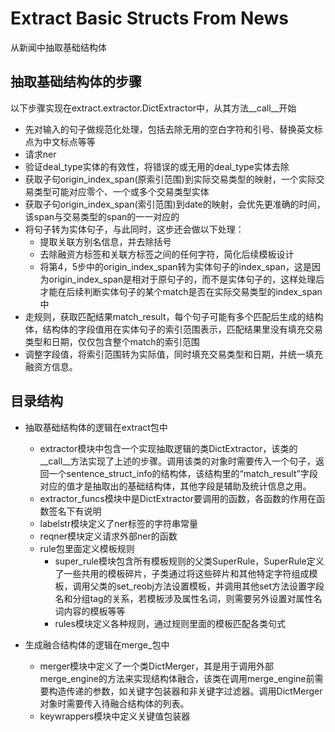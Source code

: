 # Extract Basic Structs From News

从新闻中抽取基础结构体

## 抽取基础结构体的步骤
以下步骤实现在extract.extractor.DictExtractor中，从其方法__call__开始

- 先对输入的句子做规范化处理，包括去除无用的空白字符和引号、替换英文标点为中文标点等等
- 请求ner
- 验证deal_type实体的有效性，将错误的或无用的deal_type实体去除
- 获取子句origin_index_span(原索引范围)到实际交易类型的映射，一个实际交易类型可能对应零个、一个或多个交易类型实体
- 获取子句origin_index_span(索引范围)到date的映射，会优先更准确的时间，该span与交易类型的span的一一对应的
- 将句子转为实体句子，与此同时，这步还会做以下处理：
    - 提取关联方别名信息，并去除括号
    - 去除融资方标签和关联方标签之间的任何字符，简化后续模板设计
    - 将第4，5步中的origin_index_span转为实体句子的index_span，这是因为origin_index_span是相对于原句子的，而不是实体句子的，这样处理后才能在后续判断实体句子的某个match是否在实际交易类型的index_span中
- 走规则，获取匹配结果match_result，每个句子可能有多个匹配后生成的结构体，结构体的字段值用在实体句子的索引范围表示，匹配结果里没有填充交易类型和日期，仅仅包含整个match的索引范围
- 调整字段值，将索引范围转为实际值，同时填充交易类型和日期，并统一填充融资方信息。

## 目录结构

- 抽取基础结构体的逻辑在extract包中
    - extractor模块中包含一个实现抽取逻辑的类DictExtractor，该类的__call__方法实现了上述的步骤。调用该类的对象时需要传入一个句子，返回一个sentence_struct_info的结构体，该结构里的“match_result”字段对应的值才是抽取出的基础结构体，其他字段是辅助及统计信息之用。
    - extractor_funcs模块中是DictExtractor要调用的函数，各函数的作用在函数签名下有说明
    - labelstr模块定义了ner标签的字符串常量
    - reqner模块定义请求外部ner的函数
    - rule包里面定义模板规则
        - super_rule模块包含所有模板规则的父类SuperRule，SuperRule定义了一些共用的模板碎片，子类通过将这些碎片和其他特定字符组成模板，调用父类的set_reobj方法设置模板，并调用其他set方法设置字段名和分组tag的关系，若模板涉及属性名词，则需要另外设置对属性名词内容的模板等等
        - rules模块定义各种规则，通过规则里面的模板匹配各类句式

- 生成融合结构体的逻辑在merge_包中
    - merger模块中定义了一个类DictMerger，其是用于调用外部merge_engine的方法来实现结构体融合，该类在调用merge_engine前需要构造传递的参数，如关键字包装器和非关键字过滤器。调用DictMerger对象时需要传入待融合结构体的列表。
    - keywrappers模块中定义关键值包装器

